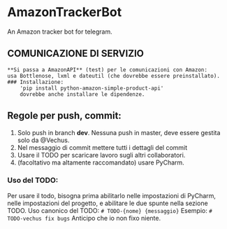 # AmazonTrackerBot
An Amazon tracker bot for telegram.

## COMUNICAZIONE DI SERVIZIO
	**Si passa a AmazonAPI** (test) per le comunicazioni con Amazon:
	usa Bottlenose, lxml e dateutil (che dovrebbe essere preinstallato).
	### Installazione:
		'pip install python-amazon-simple-product-api'
		dovrebbe anche installare le dipendenze.

## Regole per push, commit:
  1. Solo push in branch **dev**. Nessuna push in master, deve essere gestita solo da @Vechus.
  2. Nel messaggio di commit mettere tutti i dettagli del commit
  3. Usare il TODO per scaricare lavoro sugli altri collaboratori.
  4. (facoltativo ma altamente raccomandato) usare PyCharm.

### Uso del TODO:
  Per usare il todo, bisogna prima abilitarlo nelle impostazioni di PyCharm, nelle impostazioni del progetto, e abilitare le due spunte nella sezione TODO.
  Uso canonico del TODO: 
  ` # TODO-{nome} {messaggio} `
  Esempio:
  ` # TODO-vechus fix bugs `
  Anticipo che io non fixo niente.



